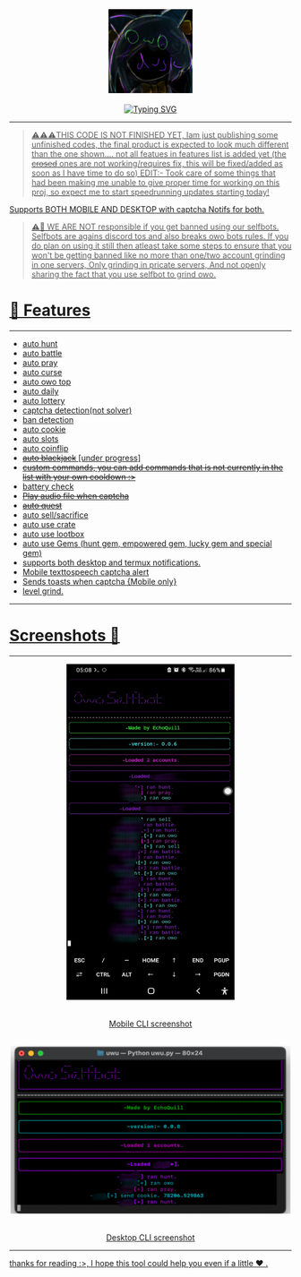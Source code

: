 <div align="center">
  <center><img src="imgs/logo.png" width="150"></center>
  <br>
  <a href="https://git.io/typing-svg"><img src="https://readme-typing-svg.herokuapp.com?font=Pacifico&size=40&pause=1000&color=802DF7&center=true&vCenter=true&random=false&width=425&lines=Owo+Dusk" alt="Typing SVG" />
</div>

--------

> ⚠️⚠️⚠️THIS CODE IS NOT FINISHED YET, Iam just publishing some unfinished codes, the final product is expected to look much different than the one shown.... not all featues in features list is added yet (the ~~crosed~~ ones are not working/requires fix, this will be fixed/added as soon as I have time to do so) EDIT:- Took care of some things that had been making me unable to give proper time for working on this proj, so expect me to start speedrunning updates starting today!


Supports BOTH MOBILE AND DESKTOP with captcha Notifs for both.

> ⚠️🚨 WE ARE NOT responsible if you get banned using our selfbots. Selfbots are agains discord tos and also breaks owo bots rules. If you do plan on using it still then atleast take some steps to ensure that you won't be getting banned like no more than one/two account grinding in one servers, Only grinding in pricate servers, And not openly sharing the fact that you use selfbot to grind owo. 

# 🌟 Features
----
* auto hunt
* auto battle
* auto pray
* auto curse
* auto owo top
* auto daily
* auto lottery
* captcha detection(not solver)
* ban detection
* auto cookie
* auto slots
* auto coinflip
* ~~auto blackjack~~ [under progress]
* ~~custom commands, you can add commands that is not currently in the list with your own cooldown :>~~
* battery check
* ~~Play audio file when captcha~~
* ~~auto quest~~
* auto sell/sacrifice
* auto use crate
* auto use lootbox
* auto use Gems (hunt gem, empowered gem, lucky gem and special gem)
* supports both desktop and termux notifications.
* Mobile texttospeech captcha alert
* Sends toasts when captcha {Mobile only}
* level grind.
----
# Screenshots 📸 
----

<div align="center">
  <center><img src="imgs/mobile_cli.jpg" width="300" height="600"></center>
  <br>
  <p>Mobile CLI screenshot</p>
  <br>
  <center><img src="imgs/desktop_cli.png" width="500" height="300"></center>
  <br>
  <p>Desktop CLI screenshot</p>
</div>

----
thanks for reading :>, I hope this tool could help you even if a little ❤ .
